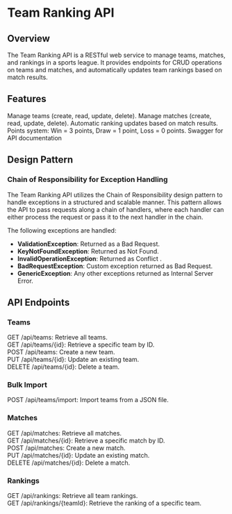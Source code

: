 # Team Ranking API
## Overview
The Team Ranking API is a RESTful web service to manage teams, matches, and rankings in a sports league. It provides endpoints for CRUD operations on teams and matches, and automatically updates team rankings based on match results.

## Features
Manage teams (create, read, update, delete).
Manage matches (create, read, update, delete).
Automatic ranking updates based on match results.
Points system: Win = 3 points, Draw = 1 point, Loss = 0 points.
Swagger for API documentation

## Design Pattern
### Chain of Responsibility for Exception Handling
The Team Ranking API utilizes the Chain of Responsibility design pattern to handle exceptions in a structured and scalable manner. This pattern allows the API to pass requests along a chain of handlers, where each handler can either process the request or pass it to the next handler in the chain.

The following exceptions are handled:
- **ValidationException**: Returned as a Bad Request.
- **KeyNotFoundException**: Returned as Not Found.
- **InvalidOperationException**: Returned as Conflict .
- **BadRequestException**: Custom exception returned as Bad Request.
- **GenericException**: Any other exceptions returned as Internal Server Error.


## API Endpoints
### Teams
GET /api/teams: Retrieve all teams.\
GET /api/teams/{id}: Retrieve a specific team by ID.\
POST /api/teams: Create a new team.\
PUT /api/teams/{id}: Update an existing team.\
DELETE /api/teams/{id}: Delete a team.
### Bulk Import
POST /api/teams/import: Import teams from a JSON file.
### Matches
GET /api/matches: Retrieve all matches.\
GET /api/matches/{id}: Retrieve a specific match by ID.\
POST /api/matches: Create a new match.\
PUT /api/matches/{id}: Update an existing match.\
DELETE /api/matches/{id}: Delete a match.
### Rankings
GET /api/rankings: Retrieve all team rankings.\
GET /api/rankings/{teamId}: Retrieve the ranking of a specific team.
